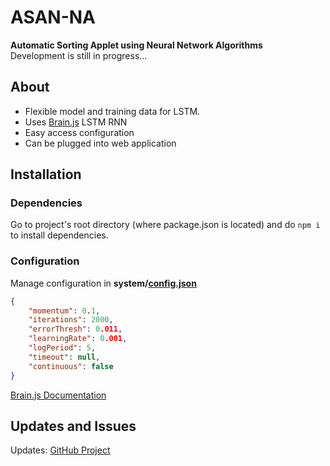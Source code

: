 # ASAN-NA
**Automatic Sorting Applet using Neural Network Algorithms**
<br/>
Development is still in progress...

## About
* Flexible model and training data for LSTM.
* Uses [Brain.js](https://github.com/BrainJS/brain.js) LSTM RNN
* Easy access configuration
* Can be plugged into web application

## Installation

### Dependencies
Go to project's root directory (where package.json is located) and do `npm i` to install dependencies.

### Configuration
Manage configuration in **system/[config.json](https://github.com/Jed556/ASAN-NA/blob/main/system/config.json)**
```JSON
{
    "momentum": 0.1,
    "iterations": 2000,
    "errorThresh": 0.011,
    "learningRate": 0.001,
    "logPeriod": 5,
    "timeout": null,
    "continuous": false
}
```
[Brain.js Documentation](https://github.com/BrainJS/brain.js#training-options)

## Updates and Issues
Updates: [GitHub Project](https://github.com/users/Jed556/projects/20)
